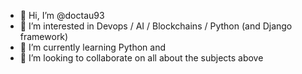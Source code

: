 - 👋 Hi, I’m @doctau93
- 👀 I’m interested in Devops / AI / Blockchains / Python (and Django framework)
- 🌱 I’m currently learning Python and 
- 💞️ I’m looking to collaborate on all about the subjects above
